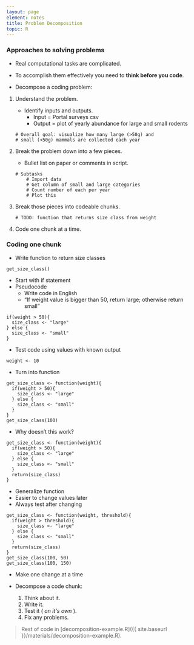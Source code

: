 ```yaml
---
layout: page
element: notes
title: Problem Decomposition
topic: R
---
```


### Approaches to solving problems

* Real computational tasks are complicated. 
* To accomplish them effectively you need to **think before you code**.

* Decompose a coding problem:

1. Understand the problem.
    * Identify inputs and outputs.
        * Input = Portal surveys csv
        * Output = plot of yearly abundance for large and small rodents

	```
	# Overall goal: visualize how many large (>50g) and 
	# small (<50g) mammals are collected each year
	```

2. Break the problem down into a few pieces.
    * Bullet list on paper or comments in script. 

	```
	# Subtasks
	    # Import data
	    # Get column of small and large categories
	    # Count number of each per year
	    # Plot this
	```

3. Break those pieces into codeable chunks.

	```
	# TODO: function that returns size class from weight
	```

4. Code one chunk at a time.

### Coding one chunk

* Write function to return size classes

```
get_size_class()
```

* Start with if statement
* Pseudocode
    * Write code in English
    * “If weight value is bigger than 50, return large; otherwise return small”

```
if(weight > 50){
  size_class <- "large"
} else {
  size_class <- "small"
}
```

* Test code using values with known output

```
weight <- 10
```

* Turn into function

```
get_size_class <- function(weight){
  if(weight > 50){
    size_class <- "large"
  } else {
    size_class <- "small"
  }
}
get_size_class(100)
```

* Why doesn’t this work? 

```
get_size_class <- function(weight){
  if(weight > 50){
    size_class <- "large"
  } else {
    size_class <- "small"
  }
  return(size_class)
}
```

* Generalize function
* Easier to change values later
* Always test after changing

```
get_size_class <- function(weight, threshold){
  if(weight > threshold){
    size_class <- "large"
  } else {
    size_class <- "small"
  }
  return(size_class)
}
get_size_class(100, 50)
get_size_class(100, 150)
```

* Make one change at a time

* Decompose a code chunk:
    1. Think about it.
    2. Write it.
    3. Test it ( *on it's own* ).
    4. Fix any problems.

> Rest of code in [decomposition-example.R]({{ site.baseurl }}/materials/decomposition-example.R).
